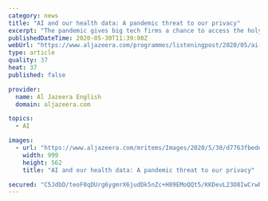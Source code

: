 ```yaml
---
category: news
title: "AI and our health data: A pandemic threat to our privacy"
excerpt: "The pandemic gives big tech firms a chance to access the holy grail of datasets - your medical records. Plus, science journalists and their sources. Put yourself in the shoes of the NHS, the United Kingdom's tax-payer funded public health service."
publishedDateTime: 2020-05-30T11:39:00Z
webUrl: "https://www.aljazeera.com/programmes/listeningpost/2020/05/ai-health-data-pandemic-threat-privacy-200530064741483.html"
type: article
quality: 37
heat: 37
published: false

provider:
  name: Al Jazeera English
  domain: aljazeera.com

topics:
  - AI

images:
  - url: "https://www.aljazeera.com/mritems/Images/2020/5/30/d7763fbede924ad3b58366c02eb56dd2_18.jpg"
    width: 999
    height: 562
    title: "AI and our health data: A pandemic threat to our privacy"

secured: "C5JdbD/teoF0qDUrg6ygmrX6judDk5nZc+H89EMoQQt5/KKDevL23O8IwCrwb0xB0MaXEnORAN3XQ5FdWXJh5p4Qi4Fw2RxlvQovzYy5f6YpI58l5Sl3HDJvbQQxJydJgt81L8ywX0zIpeB8jLRNoiIfOGsKLpbvotJfpZgVntaqos8046FoFsJ8G6wIeBBxtc2qJYz0k1YxIMjyFuWyuKEw/vYlB8AJJBC9E2uYioxsxQEP541GBl2aqQS17fMZ8sroFeH0MGOAAjTX3nM4ZtPflvjfmrfC5mvRy4YcgDZ9gn0Rdev3gDkEefejoenK;V5p2Uwz588C973wuVj+dBw=="
---
```


